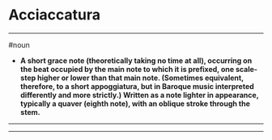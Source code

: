 # Acciaccatura
---
#noun
- **A short grace note (theoretically taking no time at all), occurring on the beat occupied by the main note to which it is prefixed, one scale-step higher or lower than that main note. (Sometimes equivalent, therefore, to a short appoggiatura, but in Baroque music interpreted differently and more strictly.) Written as a note lighter in appearance, typically a quaver (eighth note), with an oblique stroke through the stem.**
---
---
